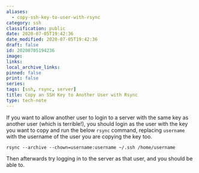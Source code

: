 ```yaml
---
aliases:
  - copy-ssh-key-to-user-with-rsync
category: ssh
classification: public
date: 2020-07-05T19:42:36
date_modified: 2020-07-05T19:42:36
draft: false
id: 20200705194236
image: 
links: 
local_archive_links: 
pinned: false
print: false
series: 
tags: [ssh, rsync, server]
title: Copy an SSH Key to Another User with Rsync
type: tech-note
---
```


If you want to allow another user to login to a server with the same key as another user (which is terrible!), you should login as the user with the key you want to copy and run the below `rsync` command, replacing `username` with the username of the user you are copying the key too.

`rsync --archive --chown=username:username ~/.ssh /home/username`

Then afterwards try logging in to the server as that user, and you should be able to.

